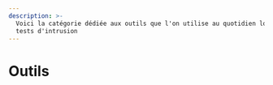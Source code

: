 ```yaml
---
description: >-
  Voici la catégorie dédiée aux outils que l'on utilise au quotidien lors de
  tests d'intrusion
---
```


# Outils

